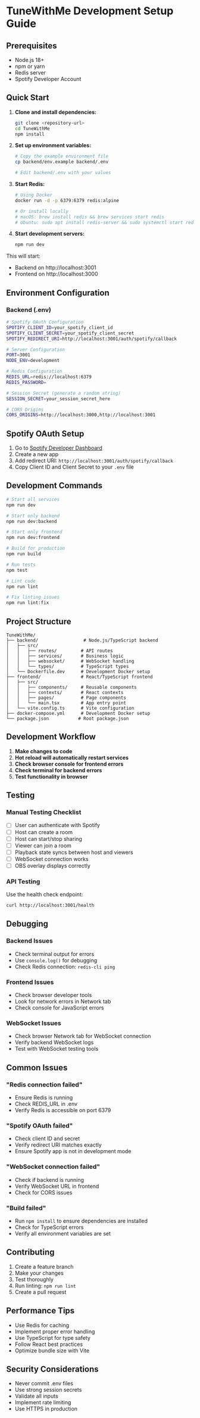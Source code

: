 # TuneWithMe Development Setup Guide

## Prerequisites
- Node.js 18+ 
- npm or yarn
- Redis server
- Spotify Developer Account

## Quick Start

1. **Clone and install dependencies:**
   ```bash
   git clone <repository-url>
   cd TuneWithMe
   npm install
   ```

2. **Set up environment variables:**
   ```bash
   # Copy the example environment file
   cp backend/env.example backend/.env
   
   # Edit backend/.env with your values
   ```

3. **Start Redis:**
   ```bash
   # Using Docker
   docker run -d -p 6379:6379 redis:alpine
   
   # Or install locally
   # macOS: brew install redis && brew services start redis
   # Ubuntu: sudo apt install redis-server && sudo systemctl start redis
   ```

4. **Start development servers:**
   ```bash
   npm run dev
   ```

This will start:
- Backend on http://localhost:3001
- Frontend on http://localhost:3000

## Environment Configuration

### Backend (.env)
```bash
# Spotify OAuth Configuration
SPOTIFY_CLIENT_ID=your_spotify_client_id
SPOTIFY_CLIENT_SECRET=your_spotify_client_secret
SPOTIFY_REDIRECT_URI=http://localhost:3001/auth/spotify/callback

# Server Configuration
PORT=3001
NODE_ENV=development

# Redis Configuration
REDIS_URL=redis://localhost:6379
REDIS_PASSWORD=

# Session Secret (generate a random string)
SESSION_SECRET=your_session_secret_here

# CORS Origins
CORS_ORIGINS=http://localhost:3000,http://localhost:3001
```

## Spotify OAuth Setup

1. Go to [Spotify Developer Dashboard](https://developer.spotify.com/dashboard)
2. Create a new app
3. Add redirect URI: `http://localhost:3001/auth/spotify/callback`
4. Copy Client ID and Client Secret to your `.env` file

## Development Commands

```bash
# Start all services
npm run dev

# Start only backend
npm run dev:backend

# Start only frontend
npm run dev:frontend

# Build for production
npm run build

# Run tests
npm test

# Lint code
npm run lint

# Fix linting issues
npm run lint:fix
```

## Project Structure

```
TuneWithMe/
├── backend/                 # Node.js/TypeScript backend
│   ├── src/
│   │   ├── routes/         # API routes
│   │   ├── services/       # Business logic
│   │   ├── websocket/      # WebSocket handling
│   │   └── types/          # TypeScript types
│   └── Dockerfile.dev      # Development Docker setup
├── frontend/               # React/TypeScript frontend
│   ├── src/
│   │   ├── components/     # Reusable components
│   │   ├── contexts/       # React contexts
│   │   ├── pages/          # Page components
│   │   └── main.tsx        # App entry point
│   └── vite.config.ts      # Vite configuration
├── docker-compose.yml      # Development Docker setup
└── package.json           # Root package.json
```

## Development Workflow

1. **Make changes to code**
2. **Hot reload will automatically restart services**
3. **Check browser console for frontend errors**
4. **Check terminal for backend errors**
5. **Test functionality in browser**

## Testing

### Manual Testing Checklist

- [ ] User can authenticate with Spotify
- [ ] Host can create a room
- [ ] Host can start/stop sharing
- [ ] Viewer can join a room
- [ ] Playback state syncs between host and viewers
- [ ] WebSocket connection works
- [ ] OBS overlay displays correctly

### API Testing

Use the health check endpoint:
```bash
curl http://localhost:3001/health
```

## Debugging

### Backend Issues
- Check terminal output for errors
- Use `console.log()` for debugging
- Check Redis connection: `redis-cli ping`

### Frontend Issues
- Check browser developer tools
- Look for network errors in Network tab
- Check console for JavaScript errors

### WebSocket Issues
- Check browser Network tab for WebSocket connection
- Verify backend WebSocket logs
- Test with WebSocket testing tools

## Common Issues

### "Redis connection failed"
- Ensure Redis is running
- Check REDIS_URL in .env
- Verify Redis is accessible on port 6379

### "Spotify OAuth failed"
- Check client ID and secret
- Verify redirect URI matches exactly
- Ensure Spotify app is not in development mode

### "WebSocket connection failed"
- Check if backend is running
- Verify WebSocket URL in frontend
- Check for CORS issues

### "Build failed"
- Run `npm install` to ensure dependencies are installed
- Check for TypeScript errors
- Verify all environment variables are set

## Contributing

1. Create a feature branch
2. Make your changes
3. Test thoroughly
4. Run linting: `npm run lint`
5. Create a pull request

## Performance Tips

- Use Redis for caching
- Implement proper error handling
- Use TypeScript for type safety
- Follow React best practices
- Optimize bundle size with Vite

## Security Considerations

- Never commit .env files
- Use strong session secrets
- Validate all inputs
- Implement rate limiting
- Use HTTPS in production
